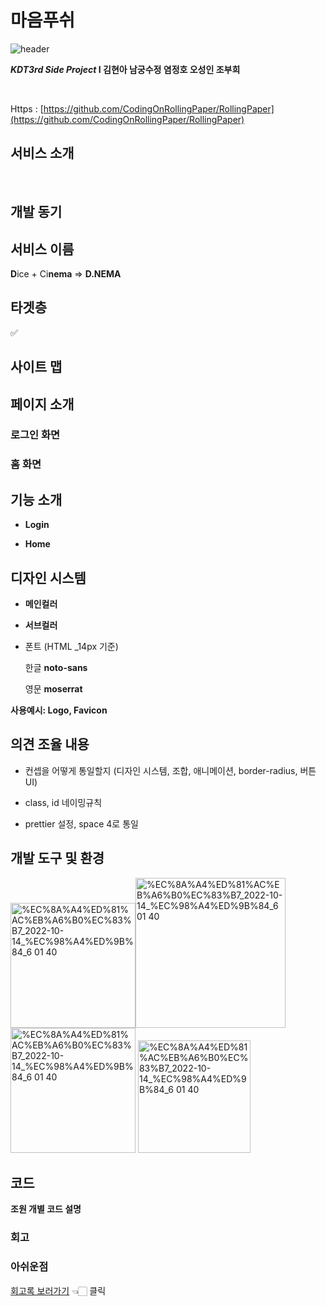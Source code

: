 # 마음푸쉬
![header](https://capsule-render.vercel.app/api?type=wave&color=auto&height=300&section=header&text=Rolling%20Paper&fontSize=90)

***KDT3rd Side Project*   I   김현아  남궁수정 염정호 오성인 조부희** 


<br>

Https : [https://github.com/CodingOnRollingPaper/RollingPaper](https://github.com/CodingOnRollingPaper/RollingPaper)

## 서비스 소개

<br>

## 개발 동기


## 서비스 이름


**D**ice + Ci**nema** ⇒ **D.NEMA**


## 타겟층


✅ 

## 사이트 맵



## 페이지 소개


### 로그인 화면


### 홈 화면


## 기능 소개


- **Login**
  
- **Home**

   
    

## 디자인 시스템



- **메인컬러**
    
 
    
- **서브컬러**
    

    
- 폰트 (HTML _14px 기준)
    
    한글 **noto-sans**
    
    영문 **moserrat**
    

**사용예시: Logo, Favicon**



## 의견 조율 내용


- 컨셉을 어떻게 통일할지 (디자인 시스템, 조합, 애니메이션, border-radius, 버튼 UI)
- class, id 네이밍규칙
 

- prettier 설정, space 4로 통일

## 개발 도구 및 환경

<img width="200" alt="%EC%8A%A4%ED%81%AC%EB%A6%B0%EC%83%B7_2022-10-14_%EC%98%A4%ED%9B%84_6 01 40" src="https://user-images.githubusercontent.com/100466973/198163904-9988bbdc-2fc0-4dfb-afa7-a93e1ada7cd1.png"><img width="240" alt="%EC%8A%A4%ED%81%AC%EB%A6%B0%EC%83%B7_2022-10-14_%EC%98%A4%ED%9B%84_6 01 40" src="https://user-images.githubusercontent.com/100466973/198163978-9f847f7c-b673-4727-9164-b10fe7ef24fe.png">
<img width="200" alt="%EC%8A%A4%ED%81%AC%EB%A6%B0%EC%83%B7_2022-10-14_%EC%98%A4%ED%9B%84_6 01 40" src="https://user-images.githubusercontent.com/100466973/198164009-44aef3a7-010f-418e-886e-00d6f3bfd34e.png">
<img width="180" alt="%EC%8A%A4%ED%81%AC%EB%A6%B0%EC%83%B7_2022-10-14_%EC%98%A4%ED%9B%84_6 01 40" src="https://user-images.githubusercontent.com/100466973/198164026-cc165368-c75b-4a05-96bb-07af332a6da7.png">


## 코드

**조원 개별 코드 설명**


### **회고** 


### **아쉬운점**


   
[회고록 보러가기](https://www.notion.so/72ed98bcdc654d5eb7e00bd93e74d97e?v=7c0b3bacfb8b483186554ae5c78dd792) 👈🏻 클릭

